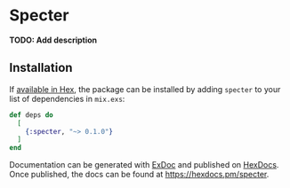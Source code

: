 # Specter

**TODO: Add description**

## Installation

If [available in Hex](https://hex.pm/docs/publish), the package can be installed
by adding `specter` to your list of dependencies in `mix.exs`:

```elixir
def deps do
  [
    {:specter, "~> 0.1.0"}
  ]
end
```

Documentation can be generated with [ExDoc](https://github.com/elixir-lang/ex_doc)
and published on [HexDocs](https://hexdocs.pm). Once published, the docs can
be found at <https://hexdocs.pm/specter>.

